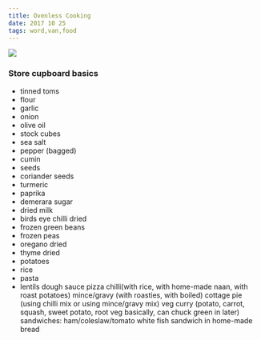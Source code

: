 ```yaml
---
title: Ovenless Cooking
date: 2017 10 25
tags: word,van,food
---
```


![](/wp-content/uploads/2017/12/IMG_20170510_161652-1024x768.jpg)

### Store cupboard basics

  * tinned toms
  * flour
  * garlic
  * onion
  * olive oil
  * stock cubes
  * sea salt
  * pepper (bagged)
  * cumin
  * seeds
  * coriander seeds
  * turmeric
  * paprika
  * demerara sugar
  * dried milk
  * birds eye chilli dried
  * frozen green beans
  * frozen peas
  * oregano dried
  * thyme dried
  * potatoes
  * rice
  * pasta
  * lentils
dough sauce pizza chilli(with rice, with home-made naan, with roast potatoes) mince/gravy (with roasties, with boiled) cottage pie (using chilli mix or using mince/gravy mix) veg curry (potato, carrot, squash, sweet potato, root veg basically, can chuck green in later) sandwiches: ham/coleslaw/tomato white fish sandwich in home-made bread
